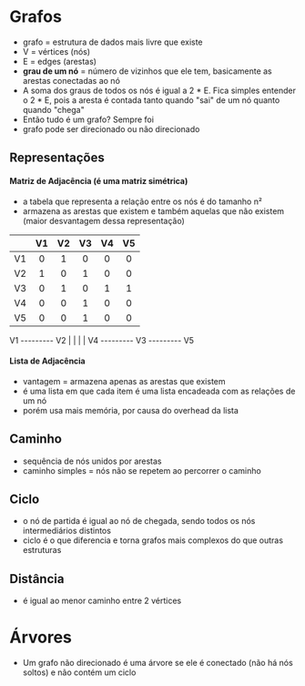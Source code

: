 # Grafos
* grafo = estrutura de dados mais livre que existe
* V = vértices (nós)
* E = edges (arestas)
* **grau de um nó** = número de vizinhos que ele tem, basicamente as arestas conectadas ao nó
* A soma dos graus de todos os nós é igual a 2 * E. Fica simples entender o 2 * E, pois a aresta é contada tanto quando "sai" de um nó quanto quando "chega"
* Então tudo é um grafo? Sempre foi
* grafo pode ser direcionado ou não direcionado

## Representações

#### Matriz de Adjacência (é uma matriz simétrica)
* a tabela que representa a relação entre os nós é do tamanho n²
* armazena as arestas que existem e também aquelas que não existem (maior desvantagem dessa representação)

|     |  V1 |  V2 |  V3 |  V4 |  V5 |
| :-: | :-: | :-: | :-: | :-: | :-: |
| V1  |  0  |  1  |  0  |  0  |  0  | 
| V2  |  1  |  0  |  1  |  0  |  0  |
| V3  |  0  |  1  |  0  |  1  |  1  |
| V4  |  0  |  0  |  1  |  0  |  0  |
| V5  |  0  |  0  |  1  |  0  |  0  |

V1 --------- V2
             |
             |
             |
             |
V4 --------- V3  --------- V5

#### Lista de Adjacência
* vantagem = armazena apenas as arestas que existem
* é uma lista em que cada item é uma lista encadeada com as relações de um nó
* porém usa mais memória, por causa do overhead da lista

## Caminho
* sequência de nós unidos por arestas
* caminho simples = nós não se repetem ao percorrer o caminho

## Ciclo
* o nó de partida é igual ao nó de chegada, sendo todos os nós intermediários distintos
* ciclo é o que diferencia e torna grafos mais complexos do que outras estruturas 

## Distância
* é igual ao menor caminho entre 2 vértices

# Árvores
* Um grafo não direcionado é uma árvore se ele é conectado (não há nós soltos) e não contém um ciclo
